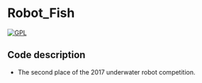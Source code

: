# Robot_Fish

<p>
  <a href="https://github.com/VVVVictorJ/Summer-Project/blob/master/LICENSE">
    <img alt="GPL" src="https://img.shields.io/badge/license-GPL(3.0)-informational.svg?style=plastic">
  </a>
</p>

## Code description
- The second place of the 2017 underwater robot competition.
 
